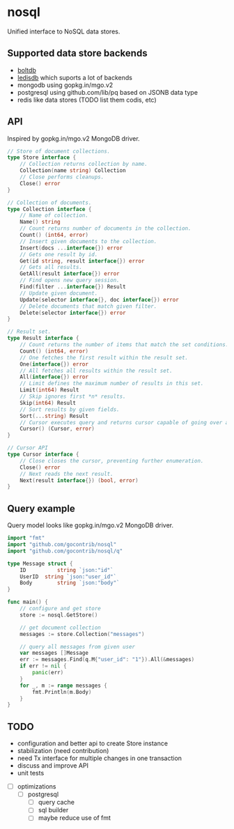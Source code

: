 # nosql
Unified interface to NoSQL data stores.

## Supported data store backends

* [boltdb](https://github.com/boltdb/bolt)
* [ledisdb](https://github.com/siddontang/ledisdb) which suports a lot of backends
* mongodb using gopkg.in/mgo.v2
* postgresql using github.com/lib/pq based on JSONB data type
* redis like data stores (TODO list them codis, etc)

## API

Inspired by gopkg.in/mgo.v2 MongoDB driver.

```go
// Store of document collections.
type Store interface {
	// Collection returns collection by name.
	Collection(name string) Collection
	// Close performs cleanups.
	Close() error
}

// Collection of documents.
type Collection interface {
	// Name of collection.
	Name() string
	// Count returns number of documents in the collection.
	Count() (int64, error)
	// Insert given documents to the collection.
	Insert(docs ...interface{}) error
	// Gets one result by id.
	Get(id string, result interface{}) error
	// Gets all results.
	GetAll(result interface{}) error
	// Find opens new query session.
	Find(filter ...interface{}) Result
	// Update given document.
	Update(selector interface{}, doc interface{}) error
	// Delete documents that match given filter.
	Delete(selector interface{}) error
}

// Result set.
type Result interface {
	// Count returns the number of items that match the set conditions.
	Count() (int64, error)
	// One fetches the first result within the result set.
	One(interface{}) error
	// All fetches all results within the result set.
	All(interface{}) error
	// Limit defines the maximum number of results in this set.
	Limit(int64) Result
	// Skip ignores first *n* results.
	Skip(int64) Result
	// Sort results by given fields.
	Sort(...string) Result
	// Cursor executes query and returns cursor capable of going over all the results.
	Cursor() (Cursor, error)
}

// Cursor API
type Cursor interface {
	// Close closes the cursor, preventing further enumeration.
	Close() error
	// Next reads the next result.
	Next(result interface{}) (bool, error)
}
```

## Query example

Query model looks like gopkg.in/mgo.v2 MongoDB driver.

```go
import "fmt"
import "github.com/gocontrib/nosql"
import "github.com/gocontrib/nosql/q"

type Message struct {
	ID 			string `json:"id"`
	UserID 	string `json:"user_id"`
	Body 		string `json:"body"`
}

func main() {
	// configure and get store
	store := nosql.GetStore()

	// get document collection
	messages := store.Collection("messages")

	// query all messages from given user
	var messages []Message
	err := messages.Find(q.M{"user_id": "1"}).All(&messages)
	if err != nil {
		panic(err)
	}
	for _, m := range messages {
		fmt.Println(m.Body)
	}
}

```

## TODO
* configuration and better api to create Store instance
* stabilization (need contribution)
* need Tx interface for multiple changes in one transaction
* discuss and improve API
* unit tests
* [ ] optimizations
	* [ ] postgresql
		* [ ] query cache
		* [ ] sql builder
		* [ ] maybe reduce use of fmt
